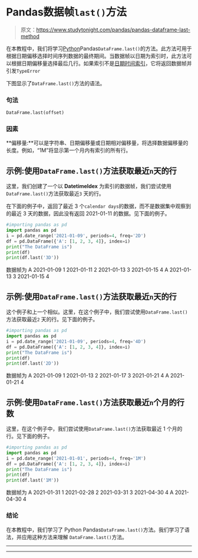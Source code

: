 # Pandas数据帧`last()`方法

> 原文：<https://www.studytonight.com/pandas/pandas-dataframe-last-method>

在本教程中，我们将学习[Python](https://www.studytonight.com/python/getting-started-with-python)Pandas`DataFrame.last()`的方法。此方法可用于根据日期偏移选择时间序列数据的最终期间。当数据帧以日期为索引时，此方法可以根据日期偏移量选择最后几行。如果索引不是[日期时间索引](http://pandas.pydata.org/docs/reference/api/pandas.DatetimeIndex.html#pandas.DatetimeIndex)，它将返回数据帧并引发`TypeError`

下图显示了`DataFrame.last()`方法的语法。

### 句法

```py
DataFrame.last(offset)
```

### 因素

**偏移量:**可以是字符串、日期偏移量或日期相对偏移量，将选择数据偏移量的长度。例如，“1M”将显示第一个月内有索引的所有行。

## 示例:使用`DataFrame.last()`方法获取最近`n`天的行

这里，我们创建了一个以 **DatetimeIdex** 为索引的数据帧，我们尝试使用`DataFrame.last()`方法获取最近`3` 天的行。

在下面的例子中，返回了最近 3 个`calendar days`的数据，而不是数据集中观察到的最近 3 天的数据，因此没有返回 2021-01-11 的数据。见下面的例子。

```py
#importing pandas as pd
import pandas as pd
i = pd.date_range('2021-01-09', periods=4, freq='2D')
df = pd.DataFrame({'A': [1, 2, 3, 4]}, index=i)
print("The DataFrame is")
print(df)
print(df.last('3D'))
```

数据帧为
A
2021-01-09 1
2021-01-11 2
2021-01-13 3
2021-01-15 4
A
2021-01-13 3
2021-01-15 4

## 示例:使用`DataFrame.last()`方法获取最近`n`天的行

这个例子和上一个相似。这里，在这个例子中，我们尝试使用`DataFrame.last()`方法获取最近`2` 天的行。见下面的例子。

```py
#importing pandas as pd
import pandas as pd
i = pd.date_range('2021-01-09', periods=4, freq='4D')
df = pd.DataFrame({'A': [1, 2, 3, 4]}, index=i)
print("The DataFrame is")
print(df)
print(df.last('2D'))
```

数据帧为
A
2021-01-09 1
2021-01-13 2
2021-01-17 3
2021-01-21 4
A
2021-01-21 4

## 示例:使用`DataFrame.last()`方法获取最近`n`个月的行数

这里，在这个例子中，我们尝试使用`DataFrame.last()`方法获取最近 1 个月的行。见下面的例子。

```py
#importing pandas as pd
import pandas as pd
i = pd.date_range('2021-01-01', periods=4, freq='1M')
df = pd.DataFrame({'A': [1, 2, 3, 4]}, index=i)
print("The DataFrame is")
print(df)
print(df.last('1M'))
```

数据帧为
A
2021-01-31 1
2021-02-28 2
2021-03-31 3
2021-04-30 4
A
2021-04-30 4

### 结论

在本教程中，我们学习了 Python Pandas`DataFrame.last()`方法。我们学习了语法，并应用这种方法来理解 `DataFrame.last()`方法。

* * *

* * *